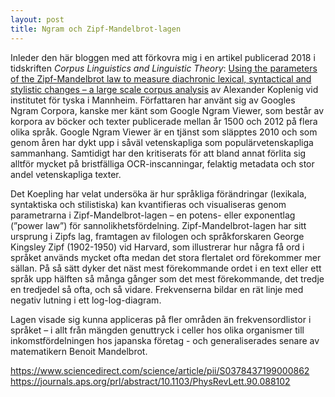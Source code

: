 ```yaml
---
layout: post
title: Ngram och Zipf-Mandelbrot-lagen
---
```


Inleder den här bloggen med att förkovra mig i en artikel publicerad 2018 i tidskriften *Corpus Linguistics and Linguistic Theory*: [Using the parameters of the Zipf-Mandelbrot law to measure diachronic lexical, syntactical and stylistic changes – a large scale corpus analysis](https://www.degruyter.com/view/j/cllt.2018.14.issue-1/cllt-2014-0049/cllt-2014-0049.xml) av Alexander Koplenig vid institutet för tyska i Mannheim. Författaren har använt sig av Googles Ngram Corpora, kanske mer känt som Google Ngram Viewer, som består av korpora av böcker och texter publicerade mellan år 1500 och 2012 på flera olika språk. Google Ngram Viewer är en tjänst som släpptes 2010 och som genom åren har dykt upp i såväl vetenskapliga som populärvetenskapliga sammanhang. Samtidigt har den kritiserats för att bland annat förlita sig alltför mycket på bristfälliga OCR-inscanningar, felaktig metadata och stor andel vetenskapliga texter.  

Det Koepling har velat undersöka är hur språkliga förändringar (lexikala, syntaktiska och stilistiska) kan kvantifieras och visualiseras genom parametrarna i Zipf-Mandelbrot-lagen – en potens- eller exponentlag (”power law”) för sannolikhetsfördelning. Zipf-Mandelbrot-lagen har sitt ursprung i Zipfs lag, framtagen av filologen och språkforskaren George Kingsley Zipf (1902-1950) vid Harvard, som illustrerar hur några få ord i språket används mycket ofta medan det stora flertalet ord förekommer mer sällan. På så sätt dyker det näst mest förekommande ordet i en text eller ett språk upp hälften så många gånger som det mest förekommande, det tredje en tredjedel så ofta, och så vidare. Frekvenserna bildar en rät linje med negativ lutning i ett log-log-diagram.

Lagen visade sig kunna appliceras på fler områden än frekvensordlistor i språket – i allt från mängden genuttryck i celler hos olika organismer till inkomstfördelningen hos japanska företag -  och generaliserades senare av matematikern Benoit Mandelbrot. 

https://www.sciencedirect.com/science/article/pii/S0378437199000862
https://journals.aps.org/prl/abstract/10.1103/PhysRevLett.90.088102
